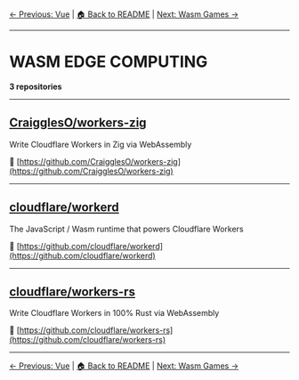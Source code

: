 [← Previous: Vue](vue.txt) | [🏠 Back to README](../README.md) | [Next: Wasm Games →](wasm-games.txt)

---

# WASM EDGE COMPUTING

**3 repositories**

---

## [CraigglesO/workers-zig](https://github.com/CraigglesO/workers-zig)

Write Cloudflare Workers in Zig via WebAssembly

🔗 [https://github.com/CraigglesO/workers-zig](https://github.com/CraigglesO/workers-zig)

---

## [cloudflare/workerd](https://github.com/cloudflare/workerd)

The JavaScript / Wasm runtime that powers Cloudflare Workers

🔗 [https://github.com/cloudflare/workerd](https://github.com/cloudflare/workerd)

---

## [cloudflare/workers-rs](https://github.com/cloudflare/workers-rs)

Write Cloudflare Workers in 100% Rust via WebAssembly

🔗 [https://github.com/cloudflare/workers-rs](https://github.com/cloudflare/workers-rs)

---


[← Previous: Vue](vue.txt) | [🏠 Back to README](../README.md) | [Next: Wasm Games →](wasm-games.txt)
